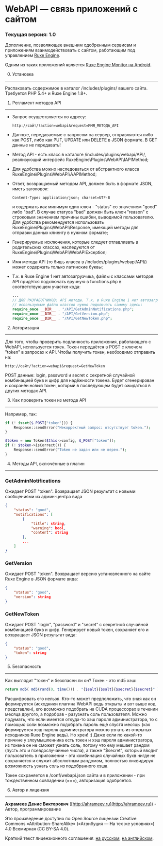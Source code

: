 WebAPI — связь приложений с сайтом
==================================

### Текущая версия: 1.0

Дополнение, позволяющее внешним одобренным сервисам и приложениям взаимодействовать с сайтом, работающим под управлением [Ruxe Engine](http://ruxe-engine.ru).

Одним из таких приложений является [Ruxe Engine Monitor на Android](https://play.google.com/store/apps/details?id=ru.ahrameev.ruxeenginemonitor).


0. Установка
------------

Распаковать содержимое в каталог /includes/plugins/ вашего сайта. Требуется PHP 5.4+ и Ruxe Engine 1.8+. 


1. Регламент методов API
------------------------
-   Запрос осуществляется по адресу:
 
        http://сайт/?action=webapi&request=ИМЯ_МЕТОДА_API

-   Данные, передаваемые с запросом на сервер, отправляются либо как POST, либо как PUT, UPDATE или DELETE в JSON формате. В GET данные не передавать!
-   Метод API - есть класс в каталоге /includes/plugins/webapi/API/, реализующий интерфейс RuxeEngine\Plugins\WebAPI\IAPIMethod;
-   Для удобства можно наследоваться от абстрактного класса RuxeEngine\Plugins\WebAPI\AAPIMethod;
-   Ответ, возвращаемый методом API, должен быть в формате JSON, иметь заголовок:

        Content-Type: application/json; charset=UTF-8

    и содержать как минимум один ключ - "status" со значением "good" либо "bad". В случае статуса "bad" должен быть ключ "reason" с строковым значением причины ошибки, выводимой пользователю. 
    Для удобства рекомендуется использовать RuxeEngine\Plugins\WebAPI\Response, имеющий методы для отправки данных клиенту в нужном формате; 
-   Генерируемые исключения, которые следует отлавливать в родительских классах, наследуются от RuxeEngine\Plugins\WebAPI\WebAPIException;
-   Имя метода API (то бишь класса в /includes/plugins/webapi/API/) может содержать только латинские буквы;
-   Т.к. в Ruxe Engine 1 нет автозагрузчика, файлы с классами методов API придётся подключать вручную в functions.php в соответствующем участке кода:
    
    ```php
    ...
    // ДЛЯ РАЗРАБОТЧИКОВ: API методы. Т.к. в Ruxe Engine 1 нет автозагрузчика,
    // используемые файлы классов нужно подключать самому здесь:
    require_once __DIR__ . "/API/GetAdminNotifications.php";
    require_once __DIR__ . "/API/GetVersion.php";
    require_once __DIR__ . "/API/GetNewToken.php";
    ```


2. Авторизация
--------------
Для того, чтобы проверить подлинность приложения, работающего с WebAPI, используется токен. Токен передаётся в POST с ключом "token" в запросах к API. Чтобы получить токен, необходимо отправить на:

    http://сайт/?action=webapi&request=GetNewToken

POST данные: login, password и secret с секретной случайной комбинацией букв и цифр для надёжности токена. Будет сгенерирован и сохранён новый токен, который в последующем будет ожидаться в других методах API.


3. Как проверить токен из метода API
------------------------------------
Например, так:
```php
if (! isset($_POST["token"])) {
    Response::sendError("Некорректный запрос: отсутствует token.");
}

$token = new Token($this->config, $_POST["token"]);
if (! $token->isCorrect()) {
    Response::sendError("Token не задан или не верен.");
}
```


4. Методы API, включённые в плагин
----------------------------------
### GetAdminNotifications
Ожидает POST "token". Возвращает JSON результат с новыми сообщениями из админ-центра вида

```json
{
    "status": "good",
    "notifications": [
        {
            "title": string,
            "warning": bool,
            "content": string
        },
        ...
    ]
}
```


### GetVersion
Ожидает POST "token". Возвращает версию установленного на сайте Ruxe Engine в JSON формате вида:

```json
{
    "status": "good",
    "version": string
}
```


### GetNewToken
Ожидает POST "login", "password" и "secret" с секретной случайной комбинацией букв и цифр. Генерирует новый токен, сохраняет его и возвращает JSON результат вида:

```json
{
    "status": "good",
    "token": string
}
```


5. Безопасность
---------------
Как выглядит "токен" и безопасен ли он? Токен - это md5 хэш:

```php
return md5( md5(rand(0, time())) . "{$salt}{$salt}{$secret}{$secret}" );
```

Расшифровать его нельзя. Кто-то может предположить, что зная как он формируется (исходники плагина WebAPI ведь открыты и вот выше код представлен), его возможно подобрать на CUDA процессорах в течении месяца другого, а подобрав - разузнать соль пользователя. Можно подумать, что если имеется откуда-то хэш пароля администратора, то с помощью соли возможно подобрать пароль ещё спустя месяцы (как формируется хэш пароля администратора можно узнать из открытых исходников Ruxe Engine ведь). Но хрен! :) Даже если по какой-то причине у злоумышленника есть токен и хэш пароля администратора, из токена он не сможет узнать соль, потому что ему мешает рандом (пусть это и псевдослучайные числа), а также "$secret", который вводит пользователь в приложении - эта комбинация случайных букв нигде не сохраняется и служит абсолютным рандомом, полностью ликвидируя возможность узнать соль из подобранного хэша.

Токен сохраняется в /conf/webapi.json сайта и в приложении - при тождественном совпадении (===), авторизация одобряется.


6. Автор и лицензия
-------------------
**Ахрамеев Денис Викторович** ([http://ahrameev.ru](http://ahrameev.ru)) - Автор, программирование

Это произведение доступно по Open Source лицензии Creative Commons «Attribution-ShareAlike» («Атрибуция — На тех же условиях») 4.0 Всемирная (CC BY-SA 4.0).

Краткий текст лицензионного соглашения: [на русском](http://creativecommons.org/licenses/by-sa/4.0/deed.ru), [на английском](http://creativecommons.org/licenses/by-sa/4.0/deed.en).
